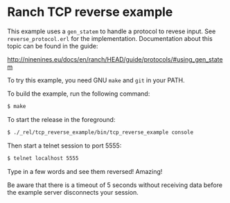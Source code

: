 Ranch TCP reverse example
=========================

This example uses a `gen_statem` to handle a protocol to revese input.
See `reverse_protocol.erl` for the implementation. Documentation about
this topic can be found in the guide:

  http://ninenines.eu/docs/en/ranch/HEAD/guide/protocols/#using_gen_statem

To try this example, you need GNU `make` and `git` in your PATH.

To build the example, run the following command:

``` bash
$ make
```

To start the release in the foreground:

``` bash
$ ./_rel/tcp_reverse_example/bin/tcp_reverse_example console
```

Then start a telnet session to port 5555:

``` bash
$ telnet localhost 5555
```

Type in a few words and see them reversed! Amazing!

Be aware that there is a timeout of 5 seconds without receiving
data before the example server disconnects your session.
